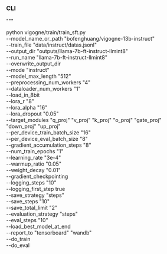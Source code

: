 

### CLI

"""

python vigogne/train/train_sft.py \
    --model_name_or_path "bofenghuang/vigogne-13b-instruct" \
    --train_file "data/instruct/datas.jsonl" \
    --output_dir "outputs/llama-7b-ft-instruct-llmint8" \
    --run_name "llama-7b-ft-instruct-llmint8" \
    --overwrite_output_dir \
    --mode "instruct" \
    --model_max_length "512" \
    --preprocessing_num_workers "4" \
    --dataloader_num_workers "1" \
    --load_in_8bit \
    --lora_r "8" \
    --lora_alpha "16" \
    --lora_dropout "0.05" \
    --target_modules "q_proj" "v_proj" "k_proj" "o_proj" "gate_proj" "down_proj" "up_proj" \
    --per_device_train_batch_size "16" \
    --per_device_eval_batch_size "8" \
    --gradient_accumulation_steps "8" \
    --num_train_epochs "1" \
    --learning_rate "3e-4" \
    --warmup_ratio "0.05" \
    --weight_decay "0.01" \
    --gradient_checkpointing \
    --logging_steps "10" \
    --logging_first_step true \
    --save_strategy "steps" \
    --save_steps "10" \
    --save_total_limit "2" \
    --evaluation_strategy "steps" \
    --eval_steps "10" \
    --load_best_model_at_end \
    --report_to "tensorboard" "wandb" \
    --do_train \
    --do_eval